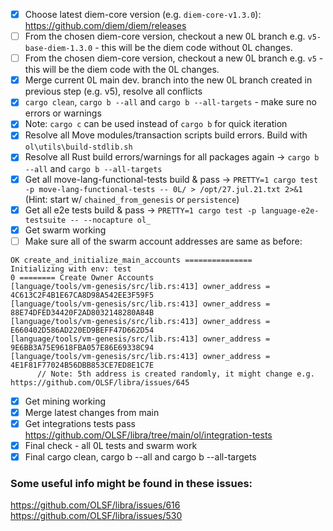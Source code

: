 
- [x] Choose latest diem-core version (e.g. `diem-core-v1.3.0`): https://github.com/diem/diem/releases 
- [ ] From the chosen diem-core version, checkout a new 0L branch e.g. `v5-base-diem-1.3.0` - this will be the diem code without 0L changes.
- [ ] From the chosen diem-core version, checkout a new 0L branch e.g. `v5` - this will be the diem code with the 0L changes.
- [x] Merge current 0L main dev. branch into the new 0L branch created in previous step (e.g. v5), resolve all conflicts
- [x] `cargo clean`, `cargo b --all` and `cargo b --all-targets` - make sure no errors or warnings
- [x] Note: `cargo c` can be used instead of `cargo b` for quick iteration
- [x] Resolve all Move modules/transaction scripts build errors. Build with `ol\utils\build-stdlib.sh`
- [x] Resolve all Rust build errors/warnings for all packages again ->  `cargo b --all` and `cargo b --all-targets`
- [x] Get all move-lang-functional-tests build & pass -> `PRETTY=1 cargo test -p move-lang-functional-tests -- 0L/ > /opt/27.jul.21.txt 2>&1` (Hint: start w/ `chained_from_genesis` or `persistence`)
- [x] Get all e2e tests build & pass -> `PRETTY=1 cargo test -p language-e2e-testsuite -- --nocapture ol_`
- [x] Get swarm working
- [ ] Make sure all of the swarm account addresses are same as before:  
```
OK create_and_initialize_main_accounts =============== 
Initializing with env: test
0 ======== Create Owner Accounts
[language/tools/vm-genesis/src/lib.rs:413] owner_address = 4C613C2F4B1E67CA8D98A542EE3F59F5
[language/tools/vm-genesis/src/lib.rs:413] owner_address = 88E74DFED34420F2AD8032148280A84B
[language/tools/vm-genesis/src/lib.rs:413] owner_address = E660402D586AD220ED9BEFF47D662D54
[language/tools/vm-genesis/src/lib.rs:413] owner_address = 9E6BB3A75E9618FBA057E86E69338C94
[language/tools/vm-genesis/src/lib.rs:413] owner_address = 4E1F81F77024B56DBB853CE7ED8E1C7E
      // Note: 5th address is created randomly, it might change e.g. https://github.com/OLSF/libra/issues/645
```
- [x] Get mining working
- [x] Merge latest changes from main
- [x] Get integrations tests pass https://github.com/OLSF/libra/tree/main/ol/integration-tests
- [x] Final check - all 0L tests and swarm work
- [x] Final cargo clean, cargo b --all and cargo b --all-targets

### Some useful info might be found in these issues:  
https://github.com/OLSF/libra/issues/616  
https://github.com/OLSF/libra/issues/530  

